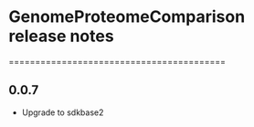 # GenomeProteomeComparison release notes
=========================================

0.0.7
-----
* Upgrade to sdkbase2

